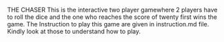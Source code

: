 THE CHASER
This is the interactive two player gamewhere 2 players have to roll the dice and the one who reaches the score of twenty first wins the game.
The Instruction to play this game are given in instruction.md file. Kindly look at those to understand how to play.



